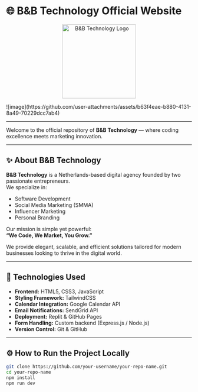 # 🌐 B&B Technology Official Website

<p align="center">
  <img src="https://raw.githubusercontent.com/your-username/your-repo-name/main/Logo.jpg" alt="B&B Technology Logo" width="200"/>
</p>
![image](https://github.com/user-attachments/assets/b63f4eae-b880-4131-8a49-70229dcc7ab4)

---

Welcome to the official repository of **B&B Technology** — where coding excellence meets marketing innovation.

---

## ✨ About B&B Technology

**B&B Technology** is a Netherlands-based digital agency founded by two passionate entrepreneurs.  
We specialize in:

- Software Development  
- Social Media Marketing (SMMA)  
- Influencer Marketing  
- Personal Branding

Our mission is simple yet powerful:  
**“We Code, We Market, You Grow.”**

We provide elegant, scalable, and efficient solutions tailored for modern businesses looking to thrive in the digital world.

---

## 🚀 Technologies Used

- **Frontend:** HTML5, CSS3, JavaScript
- **Styling Framework:** TailwindCSS
- **Calendar Integration:** Google Calendar API
- **Email Notifications:** SendGrid API
- **Deployment:** Replit & GitHub Pages
- **Form Handling:** Custom backend (Express.js / Node.js)
- **Version Control:** Git & GitHub

---

## ⚙️ How to Run the Project Locally

```bash
git clone https://github.com/your-username/your-repo-name.git
cd your-repo-name
npm install
npm run dev
